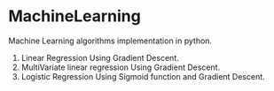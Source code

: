 # MachineLearning

Machine Learning algorithms implementation in python.
1) Linear Regression Using Gradient Descent.
2) MultiVariate linear regression Using Gradient Descent.
3) Logistic Regression Using Sigmoid function and Gradient Descent.
